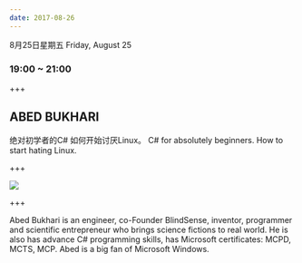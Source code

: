 ```yaml
---
date: 2017-08-26
---
```


8月25日星期五
Friday, August 25
### 19:00 ~ 21:00 

+++

## ABED BUKHARI
绝对初学者的C# 如何开始讨厌Linux。
C# for absolutely beginners. 
How to start hating Linux.

+++

![](/images/abed.jpg)

+++

Abed Bukhari is an engineer, co-Founder BlindSense, inventor, programmer and scientific entrepreneur who brings science fictions to real world. He is also has advance C# programming skills, has Microsoft certificates: MCPD, MCTS, MCP. Abed is a big fan of Microsoft Windows.
